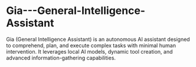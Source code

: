 # Gia---General-Intelligence-Assistant
Gia (General Intelligence Assistant) is an autonomous AI assistant designed to comprehend, plan, and execute complex tasks with minimal human intervention. It leverages local AI models, dynamic tool creation, and advanced information-gathering capabilities.
